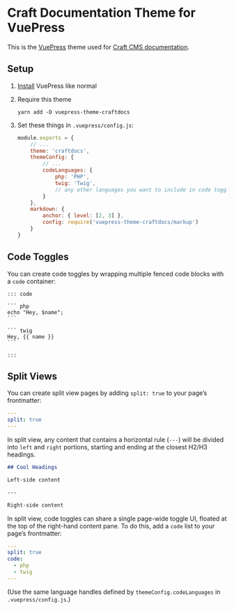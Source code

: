 # Craft Documentation Theme for VuePress

This is the [VuePress](https://vuepress.vuejs.org/) theme used for [Craft CMS documentation](https://docs.craftcms.com/).

## Setup

1. [Install](https://vuepress.vuejs.org/guide/getting-started.html) VuePress like normal
2. Require this theme

    ```
    yarn add -D vuepress-theme-craftdocs
    ```

3. Set these things in `.vuepress/config.js`:

    ```js
    module.exports = {
        // ...
        theme: 'craftdocs',
        themeConfig: {
            // ...
            codeLanguages: {
                php: 'PHP',
                twig: 'Twig',
                // any other languages you want to include in code toggles...
            }
        },
        markdown: {
            anchor: { level: [2, 3] },
            config: require('vuepress-theme-craftdocs/markup')
        }
    }
    ```

## Code Toggles

You can create code toggles by wrapping multiple fenced code blocks with a `code` container:

    ::: code
    
    ``` php
    echo "Hey, $name";
    ```
    
    ``` twig
    Hey, {{ name }}
    ```
    
    :::

## Split Views

You can create split view pages by adding `split: true` to your page’s frontmatter:

```yaml
---
split: true
---
```

In split view, any content that contains a horizontal rule (`---`) will be divided into `left` and `right` portions, starting and ending at the closest H2/H3 headings.

```markdown
## Cool Headings

Left-side content

---

Right-side content
```

In split view, code toggles can share a single page-wide toggle UI, floated at the top of the right-hand content pane. To do this, add a `code` list to your page’s frontmatter:

```yaml
---
split: true
code:
  - php
  - twig
---
```

(Use the same language handles defined by `themeConfig.codeLanguages` in `.vuepress/config.js`.)

